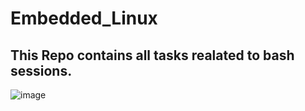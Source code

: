 # Embedded_Linux
## This Repo contains all tasks realated to bash sessions.

![image](https://github.com/user-attachments/assets/f78e0158-7029-48c6-86cd-6d4237e1065f)
